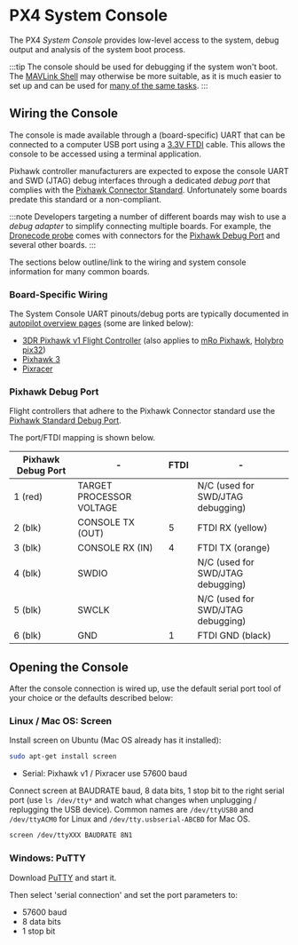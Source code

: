 # PX4 System Console

The PX4 *System Console* provides low-level access to the system, debug output and analysis of the system boot process.

:::tip
The console should be used for debugging if the system won't boot.
The [MAVLink Shell](../debug/mavlink_shell.md) may otherwise be more suitable, as it is much easier to set up and can be used for [many of the same tasks](../debug/consoles.md#console_vs_shell).
:::

## Wiring the Console

The console is made available through a (board-specific) UART that can be connected to a computer USB port using a [3.3V FTDI](https://www.digikey.com/product-detail/en/TTL-232R-3V3/768-1015-ND/1836393) cable.
This allows the console to be accessed using a terminal application.

Pixhawk controller manufacturers are expected to expose the console UART and SWD (JTAG) debug interfaces through a dedicated *debug port* that complies with the [Pixhawk Connector Standard](#pixhawk_debug_port).
Unfortunately some boards predate this standard or a non-compliant.

:::note
Developers targeting a number of different boards may wish to use a *debug adapter* to simplify connecting multiple boards.
For example, the [Dronecode probe](https://kb.zubax.com/display/MAINKB/Dronecode+Probe+documentation) comes with connectors for the [Pixhawk Debug Port](#pixhawk_debug_port) and several other boards.
:::

The sections below outline/link to the wiring and system console information for many common boards.


### Board-Specific Wiring

The System Console UART pinouts/debug ports are typically documented in [autopilot overview pages](../flight_controller/README.md) (some are linked below):
- [3DR Pixhawk v1 Flight Controller](../flight_controller/pixhawk.md#console-port) (also applies to 
[mRo Pixhawk](../flight_controller/mro_pixhawk.md#debug-ports), [Holybro pix32](../flight_controller/holybro_pix32.md#debug-port))
- [Pixhawk 3](../flight_controller/pixhawk3_pro.md#debug-port)
- [Pixracer](../flight_controller/pixracer.md#debug-port)


<a id="pixhawk_debug_port"></a>
### Pixhawk Debug Port

Flight controllers that adhere to the Pixhawk Connector standard use the [Pixhawk Standard Debug Port](https://github.com/pixhawk/Pixhawk-Standards/blob/master/DS-009%20Pixhawk%20Connector%20Standard.pdf).

The port/FTDI mapping is shown below.

Pixhawk Debug Port | - | FTDI | -
--- | --- | --- | ---
1 (red) | TARGET PROCESSOR VOLTAGE | | N/C (used for SWD/JTAG debugging)
2 (blk) | CONSOLE TX (OUT) | 5 | FTDI RX (yellow)
3 (blk) | CONSOLE RX (IN) | 4 | FTDI TX (orange)
4 (blk) | SWDIO | | N/C (used for SWD/JTAG debugging)
5 (blk) | SWCLK | | N/C (used for SWD/JTAG debugging)
6 (blk) | GND | 1 | FTDI GND (black)

## Opening the Console

After the console connection is wired up, use the default serial port tool of your choice or the defaults described below:

### Linux / Mac OS: Screen

Install screen on Ubuntu (Mac OS already has it installed):

```bash
sudo apt-get install screen
```

* Serial: Pixhawk v1 / Pixracer use 57600 baud

Connect screen at BAUDRATE baud, 8 data bits, 1 stop bit to the right serial port (use `ls /dev/tty*` and watch what changes when unplugging / replugging the USB device). Common names are `/dev/ttyUSB0` and `/dev/ttyACM0` for Linux and `/dev/tty.usbserial-ABCBD` for Mac OS.

```bash
screen /dev/ttyXXX BAUDRATE 8N1
```

### Windows: PuTTY

Download [PuTTY](http://www.chiark.greenend.org.uk/~sgtatham/putty/download.html) and start it.

Then select 'serial connection' and set the port parameters to:

* 57600 baud
* 8 data bits
* 1 stop bit
